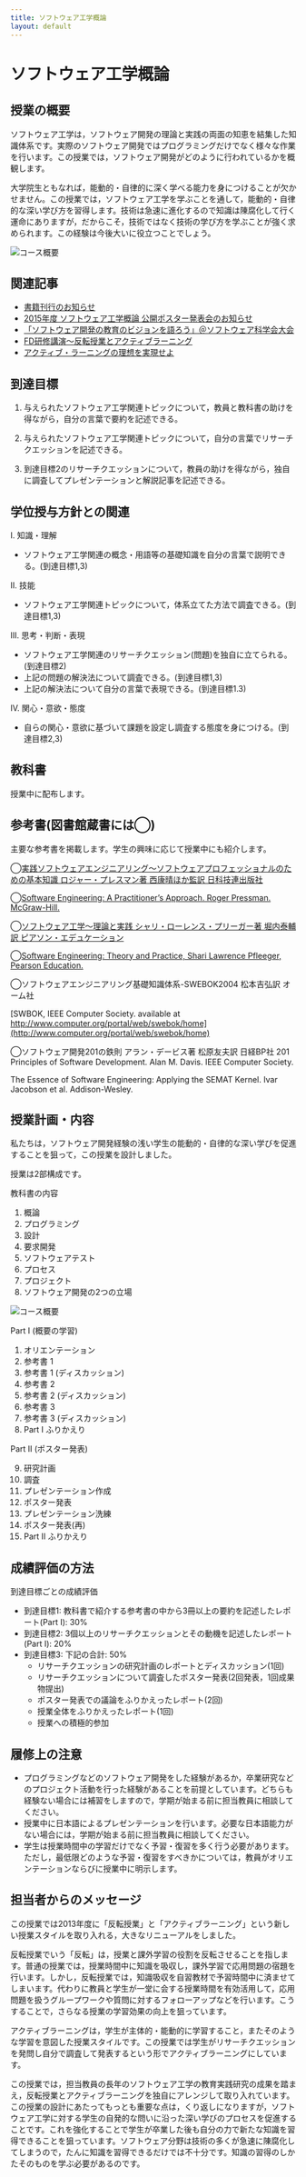 ```yaml
---
title: ソフトウェア工学概論
layout: default
---
```

# ソフトウェア工学概論

## 授業の概要

ソフトウェア工学は，ソフトウェア開発の理論と実践の両面の知恵を結集した知識体系です。実際のソフトウェア開発ではプログラミングだけでなく様々な作業を行います。この授業では，ソフトウェア開発がどのように行われているかを概観します。

大学院生ともなれば，能動的・自律的に深く学べる能力を身につけることが欠かせません。この授業では，ソフトウェア工学を学ぶことを通して，能動的・自律的な深い学び方を習得します。技術は急速に進化するので知識は陳腐化して行く運命にありますが，だからこそ，技術ではなく技術の学び方を学ぶことが強く求められます。この経験は今後大いに役立つことでしょう。

![コース概要](SWEng-CourseStructure.png "コース概要")

## 関連記事

* [書籍刊行のお知らせ](/blog/2015/08/21/FD-book.html)
* [2015年度 ソフトウェア工学概論 公開ポスター発表会のお知らせ](/blog/2015/07/07/poster-presentation.html)
* [「ソフトウェア開発の教育のビジョンを語ろう」＠ソフトウェア科学会大会](/blog/2015/09/11/education-vision-JSSST-rePiT.html)
* [FD研修講演〜反転授業とアクティブラーニング](/blog/2015/12/02/FD-seminar-on-active-learning.html)
* [アクティブ・ラーニングの理想を実現せよ](/blog/2015/08/29/realize-the-ideal-of-active-learning.html)

## 到達目標

1. 与えられたソフトウェア工学関連トピックについて，教員と教科書の助けを得ながら，自分の言葉で要約を記述できる。

2. 与えられたソフトウェア工学関連トピックについて，自分の言葉でリサーチクエッションを記述できる。

3. 到達目標2のリサーチクエッションについて，教員の助けを得ながら，独自に調査してプレゼンテーションと解説記事を記述できる。

## 学位授与方針との関連

I. 知識・理解

* ソフトウェア工学関連の概念・用語等の基礎知識を自分の言葉で説明できる。(到達目標1,3)

II. 技能

* ソフトウェア工学関連トピックについて，体系立てた方法で調査できる。(到達目標1,3)

III. 思考・判断・表現

* ソフトウェア工学関連のリサーチクエッション(問題)を独自に立てられる。(到達目標2)
* 上記の問題の解決法について調査できる。(到達目標1,3)
* 上記の解決法について自分の言葉で表現できる。(到達目標1.3)

IV. 関心・意欲・態度

* 自らの関心・意欲に基づいて課題を設定し調査する態度を身につける。(到達目標2,3)

## 教科書

授業中に配布します。

## 参考書(図書館蔵書には◯)

主要な参考書を掲載します。学生の興味に応じて授業中にも紹介します。

◯[実践ソフトウェアエンジニアリング〜ソフトウェアプロフェッショナルのための基本知識 ロジャー・プレスマン著 西康晴ほか監訳 日科技連出版社](http://www.amazon.co.jp/gp/product/4817161485/ref=as_li_ss_tl?ie=UTF8&camp=247&creative=7399&creativeASIN=4817161485&linkCode=as2&tag=zacky1972-22)

◯[Software Engineering: A Practitioner’s Approach. Roger Pressman. McGraw-Hill.](http://www.amazon.co.jp/gp/product/9814577383/ref=as_li_ss_tl?ie=UTF8&camp=247&creative=7399&creativeASIN=9814577383&linkCode=as2&tag=zacky1972-22)


◯[ソフトウェア工学〜理論と実践 シャリ・ローレンス・プリーガー著 堀内泰輔訳 ピアソン・エデュケーション](http://www.amazon.co.jp/gp/product/4894713683/ref=as_li_ss_tl?ie=UTF8&camp=247&creative=7399&creativeASIN=4894713683&linkCode=as2&tag=zacky1972-22)

◯[Software Engineering: Theory and Practice, Shari Lawrence Pfleeger, Pearson Education.](http://www.amazon.co.jp/gp/product/0136061699/ref=as_li_ss_tl?ie=UTF8&camp=247&creative=7399&creativeASIN=0136061699&linkCode=as2&tag=zacky1972-22)

◯ソフトウェアエンジニアリング基礎知識体系-SWEBOK2004 松本吉弘訳 オーム社

[SWBOK, IEEE Computer Society. available at http://www.computer.org/portal/web/swebok/home](http://www.computer.org/portal/web/swebok/home)

◯ソフトウェア開発201の鉄則 アラン・デービス著 松原友夫訳 日経BP社
201 Principles of Software Development. Alan M. Davis. IEEE Computer Society.

The Essence of Software Engineering: Applying the SEMAT Kernel. Ivar Jacobson et al. Addison-Wesley.

## 授業計画・内容

私たちは，ソフトウェア開発経験の浅い学生の能動的・自律的な深い学びを促進することを狙って，この授業を設計しました。

授業は2部構成です。

教科書の内容

1. 概論
2. プログラミング
3. 設計
4. 要求開発
5. ソフトウェアテスト
6. プロセス
7. プロジェクト
8. ソフトウェア開発の2つの立場

![コース概要](SWEng-CourseStructure.png "コース概要")

Part I (概要の学習)

1. オリエンテーション
2. 参考書 1
3. 参考書 1 (ディスカッション)
4. 参考書 2
5. 参考書 2 (ディスカッション)
6. 参考書 3
7. 参考書 3 (ディスカッション)
8. Part I ふりかえり

Part II (ポスター発表)

9. 研究計画
10. 調査
11. プレゼンテーション作成
12. ポスター発表
13. プレゼンテーション洗練
14. ポスター発表(再)
15. Part II ふりかえり

## 成績評価の方法

到達目標ごとの成績評価

* 到達目標1: 教科書で紹介する参考書の中から3冊以上の要約を記述したレポート(Part I): 30%
* 到達目標2: 3個以上のリサーチクエッションとその動機を記述したレポート(Part I): 20%
* 到達目標3: 下記の合計: 50%
	* リサーチクエッションの研究計画のレポートとディスカッション(1回)
	* リサーチクエッションについて調査したポスター発表(2回発表，1回成果物提出)
	* ポスター発表での議論をふりかえったレポート(2回)
	* 授業全体をふりかえったレポート(1回)
	* 授業への積極的参加

## 履修上の注意

* プログラミングなどのソフトウェア開発をした経験があるか，卒業研究などのプロジェクト活動を行った経験があることを前提としています。どちらも経験ない場合には補習をしますので，学期が始まる前に担当教員に相談してください。
* 授業中に日本語によるプレゼンテーションを行います。必要な日本語能力がない場合には，学期が始まる前に担当教員に相談してください。
* 学生は授業時間中の学習だけでなく予習・復習を多く行う必要があります。ただし，最低限どのような予習・復習をすべきかについては，教員がオリエンテーションならびに授業中に明示します。

## 担当者からのメッセージ

この授業では2013年度に「反転授業」と「アクティブラーニング」という新しい授業スタイルを取り入れる，大きなリニューアルをしました。

反転授業でいう「反転」は，授業と課外学習の役割を反転させることを指します。普通の授業では，授業時間中に知識を吸収し，課外学習で応用問題の宿題を行います。しかし，反転授業では，知識吸収を自習教材で予習時間中に済ませてしまいます。代わりに教員と学生が一堂に会する授業時間を有効活用して，応用問題を扱うグループワークや質問に対するフォローアップなどを行います。こうすることで，さらなる授業の学習効果の向上を狙っています。

アクティブラーニングは，学生が主体的・能動的に学習すること，またそのような学習を意図した授業スタイルです。この授業では学生がリサーチクエッションを発問し自分で調査して発表するという形でアクティブラーニングにしています。

この授業では，担当教員の長年のソフトウェア工学の教育実践研究の成果を踏まえ，反転授業とアクティブラーニングを独自にアレンジして取り入れています。この授業の設計にあたってもっとも重要な点は，くり返しになりますが，ソフトウェア工学に対する学生の自発的な問いに沿った深い学びのプロセスを促進することです。これを強化することで学生が卒業した後も自分の力で新たな知識を習得できることを狙っています。ソフトウェア分野は技術の多くが急速に陳腐化してしまうので，たんに知識を習得できるだけでは不十分です。知識の習得のしかたそのものを学ぶ必要があるのです。


